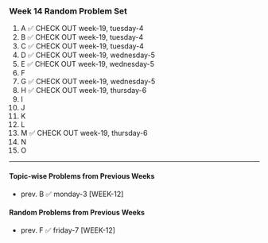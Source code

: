 ### Week 14 Random Problem Set
1. A ✅ CHECK OUT week-19, tuesday-4
2. B ✅ CHECK OUT week-19, tuesday-4
3. C ✅ CHECK OUT week-19, tuesday-4
4. D ✅ CHECK OUT week-19, wednesday-5
5. E ✅ CHECK OUT week-19, wednesday-5
6. F 
7. G ✅ CHECK OUT week-19, wednesday-5
8. H ✅ CHECK OUT week-19, thursday-6
9. I
10. J
11. K
12. L
13. M ✅ CHECK OUT week-19, thursday-6
14. N
15. O

---

#### Topic-wise Problems from Previous Weeks
- prev. B ✅ monday-3 [WEEK-12]
  
#### Random Problems from Previous Weeks
- prev. F ✅ friday-7 [WEEK-12]